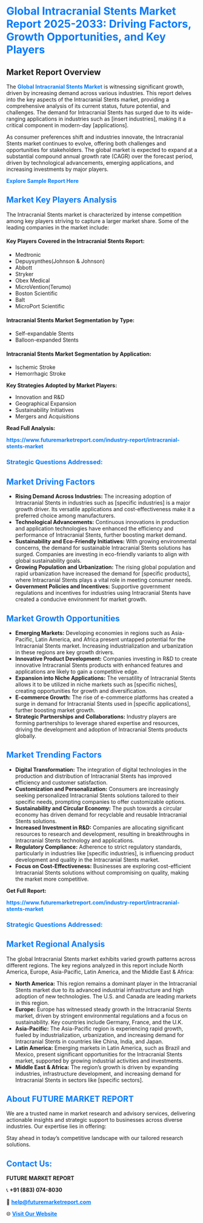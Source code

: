 <h1 style="color: #007BFF;">Global Intracranial Stents Market Report 2025-2033: Driving Factors, Growth Opportunities, and Key Players</h1>

<section id="overview">
<h2>Market Report Overview</h2>
<p>The <a href="https://www.futuremarketreport.com/industry-report/intracranial-stents-market" style="color: #007BFF; text-decoration: none;"><strong>Global Intracranial Stents Market</strong></a> is witnessing significant growth, driven by increasing demand across various industries. This report delves into the key aspects of the Intracranial Stents market, providing a comprehensive analysis of its current status, future potential, and challenges. The demand for Intracranial Stents has surged due to its wide-ranging applications in industries such as [insert industries], making it a critical component in modern-day [applications].</p>
<p>As consumer preferences shift and industries innovate, the Intracranial Stents market continues to evolve, offering both challenges and opportunities for stakeholders. The global market is expected to expand at a substantial compound annual growth rate (CAGR) over the forecast period, driven by technological advancements, emerging applications, and increasing investments by major players.</p>
</section>

<section id="overview">
<p><a href="https://www.futuremarketreport.com/request-sample/reportId=80243" style="color: #007BFF; text-decoration: none;"><strong>Explore Sample Report Here</strong></a></p>
</section>

<section id="key-players">
<h2 style="color: #007BFF;">Market Key Players Analysis</h2>
<p>The Intracranial Stents market is characterized by intense competition among key players striving to capture a larger market share. Some of the leading companies in the market include:</p>
<h4>Key Players Covered in the Intracranial Stents Report:</h4>
<ul><li>Medtronic</li><li>Depuysynthes(Johnson &amp; Johnson)</li><li>Abbott</li><li>Stryker</li><li>Obex Medical</li><li>MicroVention(Terumo)</li><li>Boston Scientific</li><li>Balt</li><li>MicroPort Scientific</li></ul>
<h4>Intracranial Stents Market Segmentation by Type:</h4>
<ul><li>Self-expandable Stents</li><li>Balloon-expanded Stents</li></ul>

<h4>Intracranial Stents Market Segmentation by Application:</h4>
<ul><li>Ischemic Stroke</li><li>Hemorrhagic Stroke</li></ul>
<p><strong>Key Strategies Adopted by Market Players:</strong></p>
<ul>
<li>Innovation and R&D</li>
<li>Geographical Expansion</li>
<li>Sustainability Initiatives</li>
<li>Mergers and Acquisitions</li>
</ul>
</section>

<section>
<p><strong>Read Full Analysis: </strong></p><a href="https://www.futuremarketreport.com/industry-report/intracranial-stents-market" style="color: #007BFF; text-decoration: none;"><strong>https://www.futuremarketreport.com/industry-report/intracranial-stents-market</strong></a>
<h3 style="color: #007BFF;">Strategic Questions Addressed:</h3>
</section>

<section id="driving-factors">
<h2 style="color: #007BFF;">Market Driving Factors</h2>
<ul>
<li><strong>Rising Demand Across Industries:</strong> The increasing adoption of Intracranial Stents in industries such as [specific industries] is a major growth driver. Its versatile applications and cost-effectiveness make it a preferred choice among manufacturers.</li>
<li><strong>Technological Advancements:</strong> Continuous innovations in production and application technologies have enhanced the efficiency and performance of Intracranial Stents, further boosting market demand.</li>
<li><strong>Sustainability and Eco-Friendly Initiatives:</strong> With growing environmental concerns, the demand for sustainable Intracranial Stents solutions has surged. Companies are investing in eco-friendly variants to align with global sustainability goals.</li>
<li><strong>Growing Population and Urbanization:</strong> The rising global population and rapid urbanization have increased the demand for [specific products], where Intracranial Stents plays a vital role in meeting consumer needs.</li>
<li><strong>Government Policies and Incentives:</strong> Supportive government regulations and incentives for industries using Intracranial Stents have created a conducive environment for market growth.</li>
</ul>
</section>

<section id="growth-opportunities">
<h2 style="color: #007BFF;">Market Growth Opportunities</h2>
<ul>
<li><strong>Emerging Markets:</strong> Developing economies in regions such as Asia-Pacific, Latin America, and Africa present untapped potential for the Intracranial Stents market. Increasing industrialization and urbanization in these regions are key growth drivers.</li>
<li><strong>Innovative Product Development:</strong> Companies investing in R&D to create innovative Intracranial Stents products with enhanced features and applications are likely to gain a competitive edge.</li>
<li><strong>Expansion into Niche Applications:</strong> The versatility of Intracranial Stents allows it to be utilized in niche markets such as [specific niches], creating opportunities for growth and diversification.</li>
<li><strong>E-commerce Growth:</strong> The rise of e-commerce platforms has created a surge in demand for Intracranial Stents used in [specific applications], further boosting market growth.</li>
<li><strong>Strategic Partnerships and Collaborations:</strong> Industry players are forming partnerships to leverage shared expertise and resources, driving the development and adoption of Intracranial Stents products globally.</li>
</ul>
</section>

<section id="trending-factors">
<h2 style="color: #007BFF;">Market Trending Factors</h2>
<ul>
<li><strong>Digital Transformation:</strong> The integration of digital technologies in the production and distribution of Intracranial Stents has improved efficiency and customer satisfaction.</li>
<li><strong>Customization and Personalization:</strong> Consumers are increasingly seeking personalized Intracranial Stents solutions tailored to their specific needs, prompting companies to offer customizable options.</li>
<li><strong>Sustainability and Circular Economy:</strong> The push towards a circular economy has driven demand for recyclable and reusable Intracranial Stents solutions.</li>
<li><strong>Increased Investment in R&D:</strong> Companies are allocating significant resources to research and development, resulting in breakthroughs in Intracranial Stents technology and applications.</li>
<li><strong>Regulatory Compliance:</strong> Adherence to strict regulatory standards, particularly in industries like [specific industries], is influencing product development and quality in the Intracranial Stents market.</li>
<li><strong>Focus on Cost-Effectiveness:</strong> Businesses are exploring cost-efficient Intracranial Stents solutions without compromising on quality, making the market more competitive.</li>
</ul>
</section>

<section>
<p><strong>Get Full Report: </strong></p><a href="https://www.futuremarketreport.com/industry-report/intracranial-stents-market" style="color: #007BFF; text-decoration: none;"><strong>https://www.futuremarketreport.com/industry-report/intracranial-stents-market</strong></a>
<h3 style="color: #007BFF;">Strategic Questions Addressed:</h3>
</section>


<section id="regional-analysis">
<h2 style="color: #007BFF;">Market Regional Analysis</h2>
<p>The global Intracranial Stents market exhibits varied growth patterns across different regions. The key regions analyzed in this report include North America, Europe, Asia-Pacific, Latin America, and the Middle East & Africa:</p>
<ul>
<li><strong>North America:</strong> This region remains a dominant player in the Intracranial Stents market due to its advanced industrial infrastructure and high adoption of new technologies. The U.S. and Canada are leading markets in this region.</li>
<li><strong>Europe:</strong> Europe has witnessed steady growth in the Intracranial Stents market, driven by stringent environmental regulations and a focus on sustainability. Key countries include Germany, France, and the U.K.</li>
<li><strong>Asia-Pacific:</strong> The Asia-Pacific region is experiencing rapid growth, fueled by industrialization, urbanization, and increasing demand for Intracranial Stents in countries like China, India, and Japan.</li>
<li><strong>Latin America:</strong> Emerging markets in Latin America, such as Brazil and Mexico, present significant opportunities for the Intracranial Stents market, supported by growing industrial activities and investments.</li>
<li><strong>Middle East & Africa:</strong> The region’s growth is driven by expanding industries, infrastructure development, and increasing demand for Intracranial Stents in sectors like [specific sectors].</li>
</ul>
</section>

<footer>
<h2 style="color: #007BFF;">About FUTURE MARKET REPORT</h2>
<p>We are a trusted name in market research and advisory services, delivering actionable insights and strategic support to businesses across diverse industries. Our expertise lies in offering:</p>

<p>Stay ahead in today’s competitive landscape with our tailored research solutions.</p>

<h2 style="color: #007BFF;">Contact Us:</h2>
<p><strong>FUTURE MARKET REPORT</strong></p>
<p>📞 <strong>+91 (883) 074-8030</strong></p>
<p>📧 <strong><a href="mailto:help@futuremarketreport.com" style="color: #007BFF;">help@futuremarketreport.com</a></strong></p>
<p>🌐 <strong><a href="https://www.futuremarketreport.com/" style="color: #007BFF;">Visit Our Website</a></strong></p>
</footer>